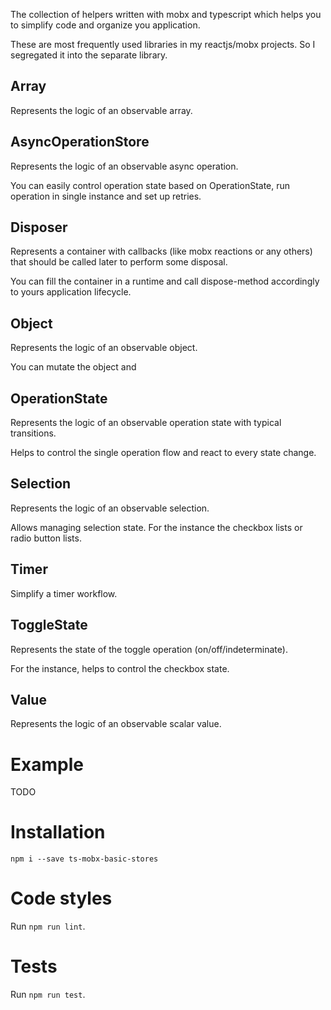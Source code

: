 The collection of helpers written with mobx and typescript which helps you to simplify code and organize you application.

These are most frequently used libraries in my reactjs/mobx projects. So I segregated it into the separate library. 

## Array

Represents the logic of an observable array.

## AsyncOperationStore

Represents the logic of an observable async operation.

You can easily control operation state based on OperationState, run operation in single instance and set up retries.

## Disposer

Represents a container with callbacks (like mobx reactions or any others) that should be called later to perform some disposal.

You can fill the container in a runtime and call dispose-method accordingly to yours application lifecycle.

## Object

Represents the logic of an observable object.

You can mutate the object and  

## OperationState

Represents the logic of an observable operation state with typical transitions. 

Helps to control the single operation flow and react to every state change.

## Selection

Represents the logic of an observable selection.

Allows managing selection state. For the instance the checkbox lists or radio button lists.

## Timer

Simplify a timer workflow.

## ToggleState

Represents the state of the toggle operation (on/off/indeterminate). 

For the instance, helps to control the checkbox state.

## Value

Represents the logic of an observable scalar value.

# Example 

TODO 

# Installation

`npm i --save ts-mobx-basic-stores`

# Code styles

Run `npm run lint`.

# Tests

Run `npm run test`.